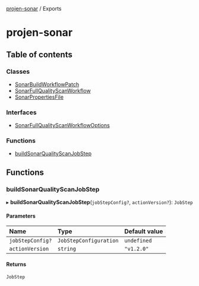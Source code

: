 [projen-sonar](README.md) / Exports

# projen-sonar

## Table of contents

### Classes

- [SonarBuildWorkflowPatch](classes/SonarBuildWorkflowPatch.md)
- [SonarFullQualityScanWorkflow](classes/SonarFullQualityScanWorkflow.md)
- [SonarPropertiesFile](classes/SonarPropertiesFile.md)

### Interfaces

- [SonarFullQualityScanWorkflowOptions](interfaces/SonarFullQualityScanWorkflowOptions.md)

### Functions

- [buildSonarQualityScanJobStep](modules.md#buildsonarqualityscanjobstep)

## Functions

### buildSonarQualityScanJobStep

▸ **buildSonarQualityScanJobStep**(`jobStepConfig?`, `actionVersion?`): `JobStep`

#### Parameters

| Name | Type | Default value |
| :------ | :------ | :------ |
| `jobStepConfig?` | `JobStepConfiguration` | `undefined` |
| `actionVersion` | `string` | `"v1.2.0"` |

#### Returns

`JobStep`
